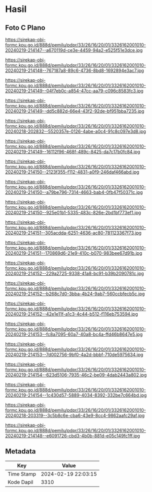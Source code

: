 # Hasil

## Foto C Plano

https://sirekap-obj-formc.kpu.go.id/888d/pemilu/pdpr/33/26/16/20/01/3326162001010-20240219-214147--a670119d-ce3e-4459-94a2-e525f51e3dce.jpg

https://sirekap-obj-formc.kpu.go.id/888d/pemilu/pdpr/33/26/16/20/01/3326162001010-20240219-214148--767187a8-89c6-4736-8bd8-1692894e3ac7.jpg

https://sirekap-obj-formc.kpu.go.id/888d/pemilu/pdpr/33/26/16/20/01/3326162001010-20240219-214149--04f7eb0c-a854-47cc-aa79-c096c8583fc3.jpg

https://sirekap-obj-formc.kpu.go.id/888d/pemilu/pdpr/33/26/16/20/01/3326162001010-20240219-214149--dd5c882d-66e4-43f2-92de-bf951bba7235.jpg

https://sirekap-obj-formc.kpu.go.id/888d/pemilu/pdpr/33/26/16/20/01/3326162001010-20240218-202832--5520357e-0126-4abe-a0c4-91c8c097e3d8.jpg

https://sirekap-obj-formc.kpu.go.id/888d/pemilu/pdpr/33/26/16/20/01/3326162001010-20240219-214149--16112f96-468f-489c-8425-da7c17b0fc84.jpg

https://sirekap-obj-formc.kpu.go.id/888d/pemilu/pdpr/33/26/16/20/01/3326162001010-20240219-214150--2123f355-f112-4831-a0f9-246daf466abd.jpg

https://sirekap-obj-formc.kpu.go.id/888d/pemilu/pdpr/33/26/16/20/01/3326162001010-20240219-214150--a79be796-7314-4663-bab4-0fb47f50371c.jpg

https://sirekap-obj-formc.kpu.go.id/888d/pemilu/pdpr/33/26/16/20/01/3326162001010-20240219-214150--925e01b1-5335-483c-826e-2bd1bf773ef1.jpg

https://sirekap-obj-formc.kpu.go.id/888d/pemilu/pdpr/33/26/16/20/01/3326162001010-20240219-214151--305acdda-6251-4636-ac80-781123367f73.jpg

https://sirekap-obj-formc.kpu.go.id/888d/pemilu/pdpr/33/26/16/20/01/3326162001010-20240219-214151--170869d6-21e9-410c-b070-983bee67d91b.jpg

https://sirekap-obj-formc.kpu.go.id/888d/pemilu/pdpr/33/26/16/20/01/3326162001010-20240219-214152--229a2725-9338-41a8-bc91-b39b2090781c.jpg

https://sirekap-obj-formc.kpu.go.id/888d/pemilu/pdpr/33/26/16/20/01/3326162001010-20240219-214152--b268c7d0-3bba-4b24-9ab7-560ccbfecb5c.jpg

https://sirekap-obj-formc.kpu.go.id/888d/pemilu/pdpr/33/26/16/20/01/3326162001010-20240219-214152--42e1e11f-a1c3-4c44-b512-f116eb753594.jpg

https://sirekap-obj-formc.kpu.go.id/888d/pemilu/pdpr/33/26/16/20/01/3326162001010-20240219-214153--fc8a7095-60a7-40a8-bc4a-ffd46b8647e5.jpg

https://sirekap-obj-formc.kpu.go.id/888d/pemilu/pdpr/33/26/16/20/01/3326162001010-20240219-214153--7d002756-9bf0-4a2d-bbbf-710de5975634.jpg

https://sirekap-obj-formc.kpu.go.id/888d/pemilu/pdpr/33/26/16/20/01/3326162001010-20240219-214154--623d5106-7935-46c2-be09-4dab2443a802.jpg

https://sirekap-obj-formc.kpu.go.id/888d/pemilu/pdpr/33/26/16/20/01/3326162001010-20240219-214154--1c430d57-5889-4034-8392-332be7c664bd.jpg

https://sirekap-obj-formc.kpu.go.id/888d/pemilu/pdpr/33/26/16/20/01/3326162001010-20240218-203319--3c5b8c6e-cba6-43e9-8cc4-9862aafc29af.jpg

https://sirekap-obj-formc.kpu.go.id/888d/pemilu/pdpr/33/26/16/20/01/3326162001010-20240219-214148--e6091726-cbd3-4b0b-881d-e05c149fc1ff.jpg


## Metadata

| Key        | Value               |
| ---------- | ------------------- |
| Time Stamp | 2024-02-19 22:03:15 |
| Kode Dapil | 3310                |



